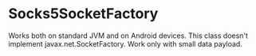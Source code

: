 # Socks5SocketFactory

Works both on standard  JVM and on Android devices.
This class doesn't implement javax.net.SocketFactory.
Work only with small data payload.
